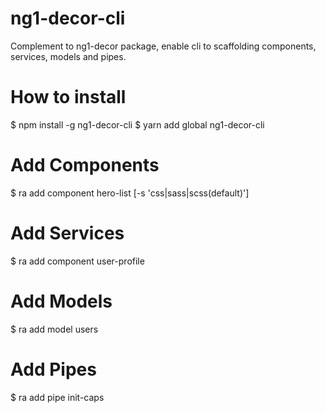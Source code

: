 # ng1-decor-cli
Complement to ng1-decor package, enable cli to scaffolding components, services, models and pipes.

# How to install
$ npm install -g ng1-decor-cli
$ yarn add global ng1-decor-cli

# Add Components
$ ra add component hero-list [-s 'css|sass|scss(default)']

# Add Services
$ ra add component user-profile

# Add Models
$ ra add model users

# Add Pipes
$ ra add pipe init-caps
